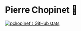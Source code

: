 # Pierre Chopinet :train2: 

[![pchopinet's GitHub stats](https://github-readme-stats.vercel.app/api?username=pchopinet&count_private=true&show_icons=true&theme=transparent)](https://github.com/anuraghazra/github-readme-stats)
